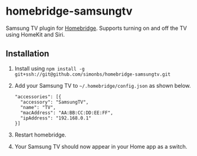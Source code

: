 # homebridge-samsungtv

Samsung TV plugin for [Homebridge](https://github.com/nfarina/homebridge). Supports turning on and off the TV using HomeKit and Siri.

## Installation

1. Install using `npm install -g git+ssh://git@github.com/simonbs/homebridge-samsungtv.git `
2. Add your Samsung TV to `~/.homebridge/config.json` as shown below.

    ```
    "accessories": [{
      "accessory": "SamsungTV",
      "name": "TV",
      "macAddress": "AA:BB:CC:DD:EE:FF",
      "ipAddress": "192.168.0.1"
    }]
    ```
    
3. Restart homebridge.
4. Your Samsung TV should now appear in your Home app as a switch.

